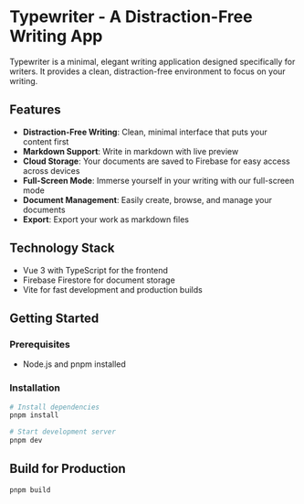 # Typewriter - A Distraction-Free Writing App

Typewriter is a minimal, elegant writing application designed specifically for writers. It provides a clean, distraction-free environment to focus on your writing.

## Features

- **Distraction-Free Writing**: Clean, minimal interface that puts your content first
- **Markdown Support**: Write in markdown with live preview
- **Cloud Storage**: Your documents are saved to Firebase for easy access across devices
- **Full-Screen Mode**: Immerse yourself in your writing with our full-screen mode
- **Document Management**: Easily create, browse, and manage your documents
- **Export**: Export your work as markdown files

## Technology Stack

- Vue 3 with TypeScript for the frontend
- Firebase Firestore for document storage
- Vite for fast development and production builds

## Getting Started

### Prerequisites

- Node.js and pnpm installed

### Installation

```sh
# Install dependencies
pnpm install

# Start development server
pnpm dev
```

## Build for Production

```sh
pnpm build
```

